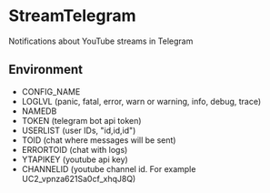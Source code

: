 # StreamTelegram
Notifications about YouTube streams in Telegram
## Environment
* CONFIG_NAME
* LOGLVL (panic, fatal, error, warn or warning, info, debug, trace)
* NAMEDB 
* TOKEN (telegram bot api token)
* USERLIST (user IDs, "id,id,id")
* TOID (chat where messages will be sent)
* ERRORTOID (chat with logs)
* YTAPIKEY (youtube api key)
* CHANNELID (youtube channel id. For example UC2_vpnza621Sa0cf_xhqJ8Q)
